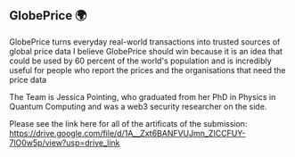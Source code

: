## GlobePrice 🌍

GlobePrice turns everyday real-world transactions into trusted sources of global price data
I believe GlobePrice should win because it is an idea that could be used by 60 percent of the world's population and is incredibly useful for people who report the prices and the organisations that need the price data

The Team is Jessica Pointing, who graduated from her PhD in Physics in Quantum Computing and was a web3 security researcher on the side.

Please see the link here for all of the artificats of the submission: https://drive.google.com/file/d/1A__Zxt6BANFVUJmn_ZICCFUY-7lO0w5p/view?usp=drive_link

<!--
**globeprice/globeprice** is a ✨ _special_ ✨ repository because its `README.md` (this file) appears on your GitHub profile.

Here are some ideas to get you started:

- 🔭 I’m currently working on ...
- 🌱 I’m currently learning ...
- 👯 I’m looking to collaborate on ...
- 🤔 I’m looking for help with ...
- 💬 Ask me about ...
- 📫 How to reach me: ...
- 😄 Pronouns: ...
- ⚡ Fun fact: ...
-->
